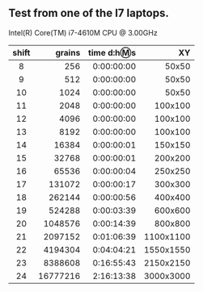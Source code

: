 ## Test from one of the I7 laptops.  

Intel(R) Core(TM) i7-4610M CPU @ 3.00GHz  

|shift|grains|time d:h:m:s|XY|
|:-:|-:|-:|-:| 
|8|256|0:00:00:00|50x50|  
|9|512|0:00:00:00|50x50|  
|10|1024|0:00:00:00|50x50|  
|11|2048|0:00:00:00|100x100|  
|12|4096|0:00:00:00|100x100|  
|13|8192|0:00:00:00|100x100|  
|14|16384|0:00:00:01|150x150|  
|15|32768|0:00:00:01|200x200|  
|16|65536|0:00:00:04|250x250|  
|17|131072|0:00:00:17|300x300|  
|18|262144|0:00:00:56|400x400|  
|19|524288|0:00:03:39|600x600|  
|20|1048576|0:00:14:39|800x800|  
|21|2097152|0:01:06:39|1100x1100|  
|22|4194304|0:04:04:21|1550x1550|  
|23|8388608|0:16:55:43|2150x2150|  
|24|16777216|2:16:13:38|3000x3000|  
